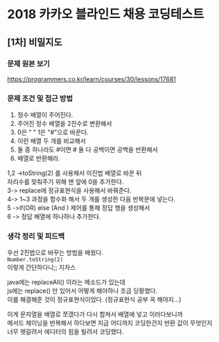 # 2018 카카오 블라인드 채용 코딩테스트

## [1차] 비밀지도

### 문제 원본 보기

https://programmers.co.kr/learn/courses/30/lessons/17681

### 문제 조건 및 접근 방법

1. 정수 배열이 주어진다.
2. 주어진 정수 배열을 2진수로 변환해서
3. 0은 " " 1은 "#"으로 바꾼다.
4. 이런 배열 두 개를 비교해서
5. 둘 중 하나라도 #이면 # 둘 다 공백이면 공백을 반환해서
6. 배열로 반환해라.

1,2 ->toString(2) 를 사용해서 이진법 배열로 바꾼 뒤  
자리수를 맞춰주기 위해 맨 앞에 0을 추가한다.  
3-> replace에 정규표현식을 사용해서 바꿔준다.  
4-> 1~3 과정을 함수화 해서 두 개를 생성한 다음 반복문에 넣는다.  
5 ->if(OR) else (And ) 제어를 통해 정답 행을 생성해서  
6 -> 정답 배열에 하나하나 추가한다.

### 생각 정리 및 피드백

우선 2진법으로 바꾸는 방법을 배웠다.  
`Number.toString(2)`  
이렇게 간단하다니;; 지자스

java에는 replaceAll() 이라는 메소드가 있는데  
js에는 replace() 만 있어서 어떻게 해야하나 조금 당황했다.  
이를 해결해준 것이 정규표현식이었다. (정규표현식 공부 꼭 해야지...)

이게 문자열을 배열로 쪼갰다가 다시 합쳐서 배열에 넣고 이러다보니까  
메서드 체이닝을 반복해서 하다보면 지금 어디까지 코딩한건지 반환 값이 무엇인지  
너무 헷갈려서 에디터의 힘을 빌려서 코딩했다.
